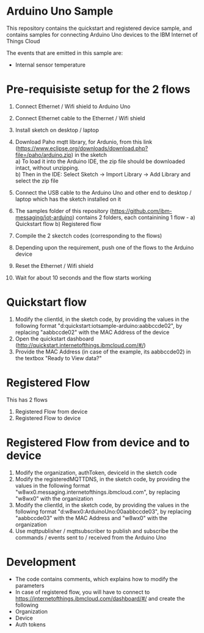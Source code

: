 Arduino Uno Sample
====================

This repository contains the quickstart and registered device sample, and contains samples for connecting Arduino Uno devices to the IBM Internet of Things Cloud

The events that are emitted in this sample are:

+ Internal sensor temperature 


Pre-requisiste setup for the 2 flows
============================
1. Connect Ethernet / Wifi shield to Arduino Uno
2. Connect Ethernet cable to the Ethernet / Wifi shield 
3. Install sketch on desktop / laptop
4. Download Paho mqtt library, for Ardunio, from this link (https://www.eclipse.org/downloads/download.php?file=/paho/arduino.zip) in the sketch  
	a) To load it into the Arduino IDE, the zip file should be downloaded intact, without unzipping.  
	b) Then in the IDE: Select Sketch -> Import Library -> Add Library  and select the zip file  

5. Connect the USB cable to the Arduino Uno and other end to desktop / laptop which has the sketch installed on it
6. The samples folder of this repository (https://github.com/ibm-messaging/iot-arduino) contains 2 folders, each containining 1 flow - 
	a) Quickstart flow
	b) Registered flow
7. Compile the 2 skectch codes (corresponding to the flows)
8. Depending upon the requirement, push one of the flows to the Arduino device
9. Reset the Ethernet / Wifi shield
10. Wait for about 10 seconds and the flow starts working


Quickstart flow
=======================
1. Modify the clientId, in the sketch code, by providing the values in the following format "d:quickstart:iotsample-arduino:aabbccde02", by replacing "aabbccde02" with the MAC Address of the device
2. Open the quickstart dashboard (http://quickstart.internetofthings.ibmcloud.com/#/) 
3. Provide the MAC Address (in case of the example, its aabbccde02) in the textbox "Ready to View data?"


Registered Flow
===============================
This has 2 flows
1) Registered Flow from device
2) Registered Flow to device

Registered Flow from device and to device
===========================================
1. Modify the organization, authToken, deviceId in the sketch code
2. Modify the registeredMQTTDNS, in the sketch code, by providing the values in the following format "w8wx0.messaging.internetofthings.ibmcloud.com", by replacing "w8wx0" with the organization
3. Modify the clientId, in the sketch code, by providing the values in the following format "d:w8wx0:ArduinoUno:00aabbccde03", by replacing "aabbccde03" with the MAC Address and "w8wx0" with the organization
4. Use mqttpublisher / mqttsubscriber to publish and subscribe the commands / events sent to / received from the Arduino Uno


Development
===============================
+ The code contains comments, which explains how to modify the parameters
+ In case of registered flow, you will have to connect to https://internetofthings.ibmcloud.com/dashboard/#/ and create the following
+ Organization
+ Device
+ Auth tokens
